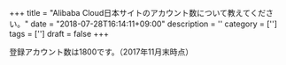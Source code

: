 +++
title = "Alibaba Cloud日本サイトのアカウント数について教えてください。"
date = "2018-07-28T16:14:11+09:00"
description = ''
category = ['']
tags = ['']
draft = false
+++

登録アカウント数は1800です。（2017年11月末時点）

